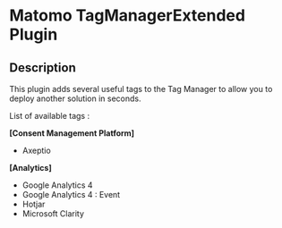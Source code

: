 # Matomo TagManagerExtended Plugin

## Description

This plugin adds several useful tags to the Tag Manager to allow you to deploy another solution in seconds.

List of available tags :

**[Consent Management Platform]**

- Axeptio

**[Analytics]**

- Google Analytics 4
- Google Analytics 4 : Event
- Hotjar
- Microsoft Clarity

